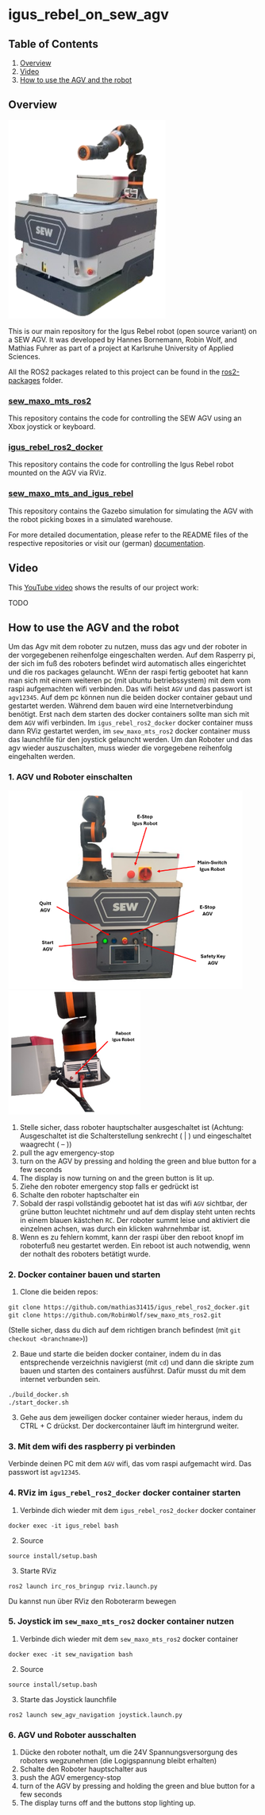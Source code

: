 # igus_rebel_on_sew_agv

## Table of Contents
1. [Overview](#overview)
2. [Video](#video)
3. [How to use the AGV and the robot](#howto)

<a name="overview"/>

## Overview
<img src="doc/sew_agv_rembg.png" alt="sew_agv" height="400"/> 

This is our main repository for the Igus Rebel robot (open source variant) on a SEW AGV. It was developed by Hannes Bornemann, Robin Wolf, and Mathias Fuhrer as part of a project at Karlsruhe University of Applied Sciences.

All the ROS2 packages related to this project can be found in the [ros2-packages](https://github.com/mathias31415/igus_rebel_on_sew_agv/tree/main/ros2-packages) folder.

### [sew_maxo_mts_ros2](https://github.com/RobinWolf/sew_maxo_mts_ros2/tree/dev)
This repository contains the code for controlling the SEW AGV using an Xbox joystick or keyboard.

### [igus_rebel_ros2_docker](https://github.com/mathias31415/igus_rebel_ros2_docker)
This repository contains the code for controlling the Igus Rebel robot mounted on the AGV via RViz.

### [sew_maxo_mts_and_igus_rebel](https://github.com/RobinWolf/sew_maxo_mts_and_igus_rebel)
This repository contains the Gazebo simulation for simulating the AGV with the robot picking boxes in a simulated warehouse.

For more detailed documentation, please refer to the README files of the respective repositories or visit our (german) [documentation]().


<a name="video"/>

## Video
This [YouTube video]() shows the results of our project work:

TODO

<a name="howto"/>

## How to use the AGV and the robot
Um das Agv mit dem roboter zu nutzen, muss das agv und der roboter in der vorgegebenen reihenfolge eingeschalten werden. Auf dem Rasperry pi, der sich im fuß des roboters befindet wird automatisch alles eingerichtet und die ros packages gelauncht. WEnn der raspi fertig gebootet hat kann man sich mit einem weiteren pc (mit ubuntu betriebssystem) mit dem vom raspi aufgemachten wifi verbinden. Das wifi heist `AGV` und das passwort ist `agv12345`. Auf dem pc können nun die beiden docker container gebaut und gestartet werden. Während dem bauen wird eine Internetverbindung benötigt. Erst nach dem starten des docker containers sollte man sich mit dem `AGV` wifi verbinden. Im `igus_rebel_ros2_docker` docker container muss dann RViz gestartet werden, im `sew_maxo_mts_ros2` docker container muss das launchfile für den joystick gelauncht werden. Um dan Roboter und das agv wieder auszuschalten, muss wieder die vorgegebene reihenfolg eingehalten werden.

### 1. AGV und Roboter einschalten

<img src="doc/switches_back.png" alt="switches" height="400"/> <img src="doc/switches_robot.png" alt="reboot" height="250"/>

1. Stelle sicher, dass roboter hauptschalter ausgeschaltet ist (Achtung: Ausgeschaltet ist die Schalterstellung senkrecht ( | ) und eingeschaltet waagrecht ( – ))
2. pull the agv emergency-stop
3. turn on the AGV by pressing and holding the green and blue button for a few seconds
4. The display is now turning on and the green button is lit up.
5. Ziehe den roboter emergency stop falls er gedrückt ist
6. Schalte den roboter haptschalter ein
7. Sobald der raspi vollständig gebootet hat ist das wifi `AGV` sichtbar, der grüne button leuchtet nichtmehr und auf dem display steht unten rechts in einem blauen kästchen `RC`. Der roboter summt leise und aktiviert die einzelnen achsen, was durch ein klicken wahrnehmbar ist.
8. Wenn es zu fehlern kommt, kann der raspi über den reboot knopf im roboterfuß neu gestartet werden. Ein reboot ist auch notwendig, wenn der nothalt des roboters betätigt wurde.

### 2. Docker container bauen und starten
1. Clone die beiden repos:
```
git clone https://github.com/mathias31415/igus_rebel_ros2_docker.git
git clone https://github.com/RobinWolf/sew_maxo_mts_ros2.git
```
(Stelle sicher, dass du dich auf dem richtigen branch befindest (mit `git checkout <branchname>`))

2. Baue und starte die beiden docker container, indem du in das entsprechende verzeichnis navigierst (mit `cd`) und dann die skripte zum bauen und starten des containers ausführst. Dafür musst du mit dem internet verbunden sein.
```
./build_docker.sh
./start_docker.sh
```
3. Gehe aus dem jeweiligen docker container wieder heraus, indem du CTRL + C drückst. Der dockercontainer läuft im hintergrund weiter.


### 3. Mit dem wifi des raspberry pi verbinden
Verbinde deinen PC mit dem `AGV` wifi, das vom raspi aufgemacht wird. Das passwort ist `agv12345`.

### 4. RViz im `igus_rebel_ros2_docker` docker container starten
1. Verbinde dich wieder mit dem `igus_rebel_ros2_docker` docker container
```
docker exec -it igus_rebel bash
```
2. Source 
```
source install/setup.bash
```
3. Starte RViz 
```
ros2 launch irc_ros_bringup rviz.launch.py
```
Du kannst nun über RViz den Roboterarm bewegen


### 5. Joystick im `sew_maxo_mts_ros2` docker container nutzen
1. Verbinde dich wieder mit dem `sew_maxo_mts_ros2` docker container
```
docker exec -it sew_navigation bash
```
2. Source 
```
source install/setup.bash
```
3. Starte das Joystick launchfile 
```
ros2 launch sew_agv_navigation joystick.launch.py
```

### 6. AGV und Roboter ausschalten
1. Dücke den roboter nothalt, um die 24V Spannungsversorgung des roboters wegzunehmen (die Logigspannung bleibt erhalten)
2. Schalte den Roboter hauptschalter aus
3. push the AGV emergency-stop
4. turn of the AGV by pressing and holding the green and blue button for a few seconds
5. The display turns off and the buttons stop lighting up.



